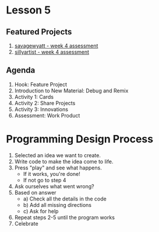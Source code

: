 # Lesson 5

## Featured Projects

1. [savagewyatt - week 4 assessment](http://savagewyatt.pencilcode.net/edit/week4/assessment)
2. [sillyartist - week 4 assessment](http://sillyartist.pencilcode.net/edit/week4/ocean)

## Agenda

1. Hook: Feature Project
2. Introduction to New Material: Debug and Remix
3. Activity 1: Cards
4. Activity 2: Share Projects
5. Activity 3: Innovations
6. Assessment: Work Product

# Programming Design Process

1. Selected an idea we want to create.
2. Write code to make the idea come to life.
3. Press "play" and see what happens.
    - If it works, you're done!
    - If not go to step 4
4. Ask ourselves what went wrong?
5. Based on answer
    - a) Check all the details in the code
    - b) Add all missing directions
    - c) Ask for help
6. Repeat steps 2-5 until the program works
7. Celebrate